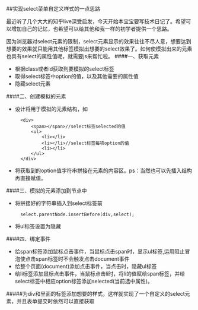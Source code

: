 ##实现select菜单自定义样式的一点思路


最近听了几个大大的知乎live深受启发，今天开始本宝宝要写技术日记了。希望可以增加自己的记忆，也希望可以给其他和我一样的初学者提供一个思路。

因为浏览器对select元素的限制，select元素显示的效果往往不尽人意，想要达到想要的效果就只能用其他标签模拟出想要的select效果了。如何使模拟出来的元素也具有select的属性值呢，就需要js来帮忙啦。
####一、获取元素
* 根据class或者id获取到要模拟的select标签
* 取得select标签中option的值，以及其他需要的属性值
* 隐藏select元素

####二、创建模拟的元素
* 设计将用于模拟的元素结构，如

        <div>
            <span></span>//select标签selected的值
            <ul>
                <li></li>
                <li></li>//select标签每项option的值
                <li></li>
            </ul>
        </div>

* 将获取到的option值字符串拼接在元素的内容区。ps：当然也可以先插入结构再直接赋值。

####三、模拟的元素添加到节点中
* 将拼接好的字符串插入到select标签前

        select.parentNode.insertBefore(div,select);

* 将ul标签设置为隐藏

####四、绑定事件
* 给span标签添加鼠标点击事件，当鼠标点击span时，显示ul标签,运用阻止冒泡使点击span标签时不会触发点击document事件
* 给整个页面(document)添加点击事件，当点击时，隐藏ul标签
* 给li标签添加鼠标点击事件，当鼠标点击li时，将li的值赋给span标签，并给select标签中相应option标签添加selected(当前选中属性)。


#####为div和里面的标签添加想要的样式，这样就实现了一个自定义的select元素，并且表单提交时依然可以直接获取
